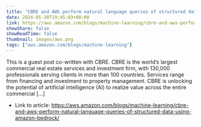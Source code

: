 ```yaml
---
title: "CBRE and AWS perform natural language queries of structured data using Amazon Bedrock"
date: 2024-05-30T19:45:03+00:00
link: https://aws.amazon.com/blogs/machine-learning/cbre-and-aws-perform-natural-language-queries-of-structured-data-using-amazon-bedrock/
showShare: false
showReadTime: false
thumbnail: images/aws.png
tags: ["aws.amazon.com/blogs/machine-learning"]
---
```

This is a guest post co-written with CBRE. CBRE is the world’s largest commercial real estate services and investment firm, with 130,000 professionals serving clients in more than 100 countries. Services range from financing and investment to property management. CBRE is unlocking the potential of artificial intelligence (AI) to realize value across the entire commercial […]

- Link to article: https://aws.amazon.com/blogs/machine-learning/cbre-and-aws-perform-natural-language-queries-of-structured-data-using-amazon-bedrock/